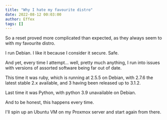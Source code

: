 ```yaml
---
title: "Why I hate my favourite distro"
date: 2022-08-12 00:03:00
author: Effex
tags: []
---
```


So a reset proved more complicated than expected, as they always seem to with my favourite distro.

I run Debian. I like it because I consider it secure. Safe.

And yet, every time I attempt... well, pretty much anything, I run into issues with versions of assorted software being far out of date.

This time it was ruby, which is running at 2.5.5 on Debian, with 2.7.6 the latest stable 2.x available, and 3 having been released up to 3.1.2.

Last time it was Python, with python 3.9 unavailable on Debian.

And to be honest, this happens every time.

I'll spin up an Ubuntu VM on my Proxmox server and start again from there.

